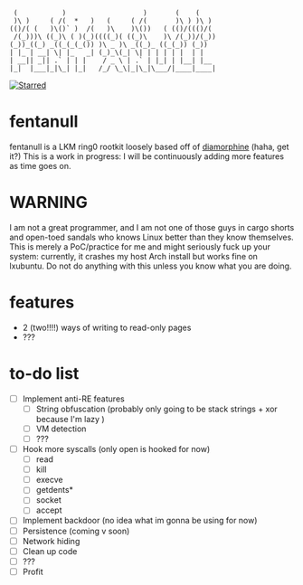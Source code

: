 ```
 (           )                   )       (    (     
 )\ )     ( /(  *   )   (     ( /(       )\ ) )\ )  
(()/( (   )\()` )  /(   )\    )\())   ( (()/((()/(  
 /(_)))\ ((_)\ ( )(_)((((_)( ((_)\    )\ /(_))/(_)) 
(_))_((_) _((_(_(_()) )\ _ )\ _((_)_ ((_(_)) (_))   
| |_ | __| \| |_   _| (_)_\(_| \| | | | | |  | |    
| __|| _|| .` | | |    / _ \ | .` | |_| | |__| |__  
|_|  |___|_|\_| |_|   /_/ \_\|_|\_|\___/|____|____| 
```
[![Starred](https://img.shields.io/github/stars/blacchat/fentanull.svg)](https://github.com/blacchat/fentanull)

# fentanull 
fentanull is a LKM ring0 rootkit loosely based off of [diamorphine](https://github.com/m0nad/diamorphine) (haha, get it?) This is a work in progress: I will be continuously adding more features as time goes on. 

# WARNING 
I am not a great programmer, and I am not one of those guys in cargo shorts and open-toed sandals who knows Linux better than they know themselves. This is merely a PoC/practice for me and might seriously fuck up your system: currently, it crashes my host Arch install but works fine on lxubuntu. Do not do anything with this unless you know what you are doing. 

# features 
- 2 (two!!!!) ways of writing to read-only pages 
- ???

# to-do list 
- [ ] Implement anti-RE features 
	- [ ] String obfuscation (probably only going to be stack strings + xor because I'm lazy )
	- [ ] VM detection 
	- [ ] ???
- [ ] Hook more syscalls (only open is hooked for now)
	- [ ] read 
	- [ ] kill 
	- [ ] execve 
	- [ ] getdents\* 
	- [ ] socket
	- [ ] accept 
- [ ] Implement backdoor (no idea what im gonna be using for now)
- [ ] Persistence (coming v soon)
- [ ] Network hiding 
- [ ] Clean up code 
- [ ] ??? 
- [ ] Profit 
